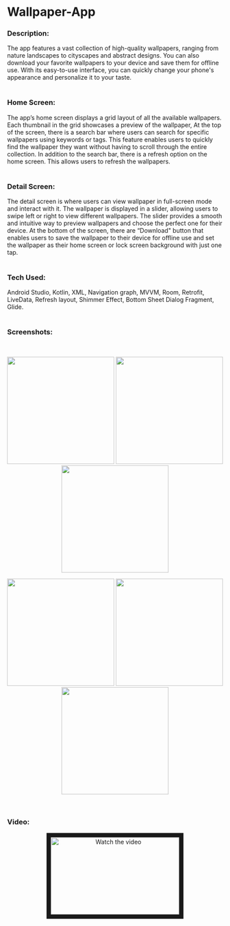 # Wallpaper-App

### Description:<br>
The app features a vast collection of high-quality wallpapers, ranging from nature landscapes to cityscapes and abstract designs. You can also download your favorite wallpapers to your device and save them for offline use. With its easy-to-use interface, you can quickly change your phone's appearance and personalize it to your taste.
<br>
<br>

### Home Screen:<br>
The app’s home screen displays a grid layout of all the available wallpapers. Each thumbnail in the grid showcases a preview of the wallpaper, At the top of the screen, there is a search bar where users can search for specific wallpapers using keywords or tags. This feature enables users to quickly find the wallpaper they want without having to scroll through the entire collection. In addition to the search bar, there is a refresh option on the home screen. This allows users to refresh the wallpapers.
<br>
<br>

### Detail Screen:<br>
The detail screen is where users can view wallpaper in full-screen mode and interact with it. The wallpaper is displayed in a slider, allowing users to swipe left or right to view different wallpapers. The slider provides a smooth and intuitive way to preview wallpapers and choose the perfect one for their device. At the bottom of the screen, there are “Download" button that enables users to save the wallpaper to their device for offline use and set the wallpaper as their home screen or lock screen background with just one tap.
<br>
<br>

### Tech Used: <br>
Android Studio, Kotlin, XML, Navigation graph, MVVM, Room, Retrofit, LiveData, Refresh layout, Shimmer Effect, Bottom Sheet Dialog Fragment, Glide.
<br>
<br>
### Screenshots: <br>
<br>
<!-- ![shimmer effect](https://user-images.githubusercontent.com/100696254/216515441-f5ecb8a0-f57f-4446-8c38-d953fddc3cf2.jpg) -->
<p align="center">
  <img src="https://user-images.githubusercontent.com/100696254/216515441-f5ecb8a0-f57f-4446-8c38-d953fddc3cf2.jpg" width="250">
  <img src="https://user-images.githubusercontent.com/100696254/216515374-05976dce-28ea-4eef-9b57-ac507681a40d.jpg" width="250">
  <img src="https://user-images.githubusercontent.com/100696254/216515418-2fc06bb7-c631-45d0-995b-0d3dc69dff0a.jpg" width="250">
</p> 

<p align="center">
  <img src="https://user-images.githubusercontent.com/100696254/216515434-9dad6969-40bb-459f-8402-1a2ce64dd66a.jpg" width="250">
  <img src="https://user-images.githubusercontent.com/100696254/216517960-df6b2c52-e075-4e84-936d-650d8f368356.jpg" width="250">
  <img src="https://user-images.githubusercontent.com/100696254/216515469-6b879e1b-4435-40a8-a120-fde0c17ff2f8.jpg" width="250">
</p>
<br>

### Video: <br>

<!-- <a href="https://youtu.be/q2vPgcyBM1I" target="_blank">
 <img src="https://user-images.githubusercontent.com/100696254/218265426-2a368ecd-92bb-48aa-ad6d-63cd19887286.png" alt="Watch the video" width="300" height="180" border="10" />
</a> -->
<p align="center">
<a href="https://youtu.be/q2vPgcyBM1I" target="_blank">
 <img src="https://user-images.githubusercontent.com/100696254/218265426-2a368ecd-92bb-48aa-ad6d-63cd19887286.png" alt="Watch the video" width="300" height="180" border="10" />
</a>
</p>


